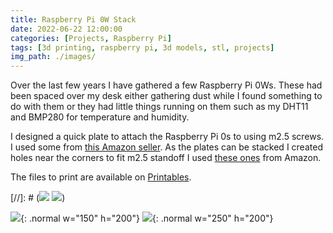 ```yaml
---
title: Raspberry Pi 0W Stack
date: 2022-06-22 12:00:00
categories: [Projects, Raspberry Pi]
tags: [3d printing, raspberry pi, 3d models, stl, projects]
img_path: ./images/
---
```


Over the last few years I have gathered a few Raspberry Pi 0Ws. These had been spaced over my desk either gathering dust while I found something to do with them or they had little things running on them such as my DHT11 and BMP280 for temperature and humidity.

I designed a quick plate to attach the Raspberry Pi 0s to using m2.5 screws. I used some from [this Amazon seller](https://www.amazon.co.uk/gp/product/B0894D654R/ref=ppx_yo_dt_b_asin_title_o05_s00?ie=UTF8&psc=1). As the plates can be stacked I created holes near the corners to fit m2.5 standoff I used [these ones](https://www.amazon.co.uk/gp/product/B08HLJ7C6S/ref=ppx_yo_dt_b_asin_title_o05_s00?ie=UTF8&psc=1) from Amazon.

The files to print are available on [Printables](https://www.printables.com/model/117043-raspberry-pi-zero-stack-plate).

[//]: # (![](https://media.printables.com/media/prints/117043/images/1142394_eb94a648-1626-4f8a-ab6d-fabd7b2f98d5/thumbs/cover/640x480/png/untitled_2022-jan-11_11-55-05am-000_customizedvie.webp)  ![](https://media.printables.com/media/prints/117043/images/1142392_a9fb1be1-53a5-4d4d-b0c6-f0c08835bd1b/thumbs/cover/640x480/jpeg/img_2089.webp))

![](stack-2.png){: .normal w="150" h="200"}  ![](stack-render.png){: .normal w="250" h="200"}